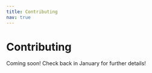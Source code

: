 ```yaml
---
title: Contributing
nav: true
---
```


# Contributing

Coming soon! Check back in January for further details!